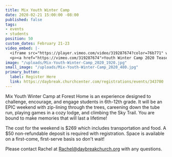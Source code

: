 ```yaml
---
title: Mix Youth Winter Camp
date: 2020-02-21 15:00:00 -08:00
published: false
tags:
- events
- students
position: 50
custom_dates: February 21-23
video_embed: |-
  <iframe src="https://player.vimeo.com/video/319287674?color=76b771" width="640" height="360" frameborder="0" allow="autoplay; fullscreen" allowfullscreen></iframe>
  <p><a href="https://vimeo.com/319287674">Youth Winter Camp 2020 Teaser</a> from <a href="https://vimeo.com/foresthome">Forest Home</a> on <a href="https://vimeo.com">Vimeo</a>.</p>
image: "/uploads/Mix-Youth-Winter-Camp_2020_1920.jpg"
small_image: "/uploads/Mix-Youth-Winter-Camp_2020_480.jpg"
primary_button:
  label: Register Here
  link: https://daybreak.churchcenter.com/registrations/events/343700
---
```


Mix Youth Winter Camp at Forest Home is an experience designed to challenge, encourage, and engage students in 6th-12th grade. It will be an EPIC weekend with zip-lining through the trees, careening down the tube run, playing games in a cozy lodge, and climbing the Sky Trail. You are bound to make memories that will last a lifetime!

The cost for the weekend is $269 which includes transportation and food. A $50 non-refundable deposit is required with registration. Space is available on a first-come, first-serve basis so don't wait!

Please contact Rachel at Rachel@daybreakchurch.org with any questions.